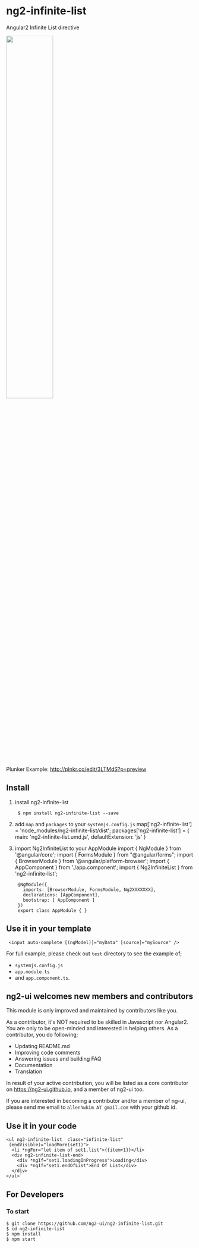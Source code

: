 # ng2-infinite-list
Angular2 Infinite List directive

<a href="https://rawgit.com/ng2-ui/ng2-infinite-list/master/app/index.html">
  <img src="http://i.imgur.com/5SDqQ6t.png"width="50% border="1" />
</a> 

Plunker Example: http://plnkr.co/edit/3LTMdS?p=preview

## Install

1. install ng2-infinite-list

        $ npm install ng2-infinite-list --save

2. add `map` and `packages` to your `systemjs.config.js`
        map['ng2-infinite-list'] = 'node_modules/ng2-infinite-list/dist';
        packages['ng2-infinite-list'] = { main: 'ng2-infinite-list.umd.js', defaultExtension: 'js' }

3. import Ng2InfiniteList to your AppModule
        import { NgModule } from '@angular/core';
        import { FormsModule } from "@angular/forms";
        import { BrowserModule  } from '@angular/platform-browser';
        import { AppComponent } from './app.component';
        import { Ng2InfiniteList } from 'ng2-infinite-list';
        
        @NgModule({
          imports: [BrowserModule, FormsModule, Ng2XXXXXXX],
          declarations: [AppComponent],
          bootstrap: [ AppComponent ]
        })
        export class AppModule { }

## Use it in your template
 
     <input auto-complete [(ngModel)]="myData" [source]="mySource" />
         
For full example, please check out `test` directory to see the example of;

  - `systemjs.config.js`
  - `app.module.ts`
  -  and `app.component.ts`.

## **ng2-ui** welcomes new members and contributors

This module is only improved and maintained by contributors like you.

As a contributor, it's NOT required to be skilled in Javascript nor Angular2. 
You are only to be open-minded and interested in helping others.
As a contributor, you do following;

  * Updating README.md
  * Improving code comments
  * Answering issues and building FAQ
  * Documentation
  * Translation

In result of your active contribution, you will be listed as a core contributor
on https://ng2-ui.github.io, and a member of ng2-ui too.

If you are interested in becoming a contributor and/or a member of ng-ui,
please send me email to `allenhwkim AT gmail.com` with your github id. 


## Use it in your code

    <ul ng2-infinite-list  class="infinite-list"
     (endVisible)="loadMore(set1)">
      <li *ngFor="let item of set1.list">{{item+1}}</li>
      <div ng2-infinite-list-end>
        <div *ngIf="set1.loadingInProgress">Loading</div>
        <div *ngIf="set1.endOfList">End Of List</div>
      </div>
    </ul>`

## For Developers

### To start

    $ git clone https://github.com/ng2-ui/ng2-infinite-list.git
    $ cd ng2-infinite-list
    $ npm install
    $ npm start

